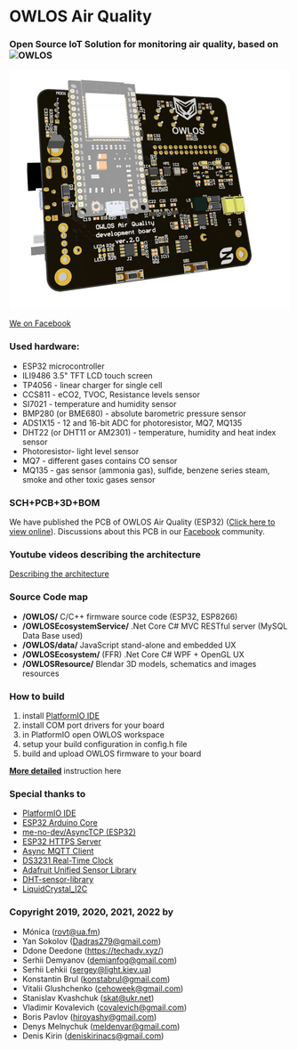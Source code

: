 # OWLOS Air Quality
### Open Source IoT Solution for monitoring air quality, based on ![OWLOS](https://github.com/KirinDenis/owlos)

![OWLOS Air Quality PCB](https://github.com/KirinDenis/OWLOSAirQuality/raw/main/OWLOSResource/images/OWLOSPCBImage.jpg)

[We on Facebook](https://www.facebook.com/groups/OWLOS)

### Used hardware: 
- ESP32 microcontroller
- ILI9486 3.5" TFT LCD touch screen
- TP4056 - linear charger for single cell
- CCS811 - eCO2, TVOC, Resistance levels sensor
- SI7021 - temperature and humidity sensor 
- BMP280 (or BME680) - absolute barometric pressure sensor
- ADS1X15 - 12 and 16-bit ADC for photoresistor, MQ7, MQ135
- DHT22 (or DHT11 or AM2301) - temperature, humidity and heat index sensor
- Photoresistor- light level sensor 
- MQ7 - different gases contains CO sensor
- MQ135 - gas sensor (ammonia gas), sulfide, benzene series steam, smoke and other toxic gases sensor

### SCH+PCB+3D+BOM
We have published the PCB of OWLOS Air Quality (ESP32) ([Click here to view online](https://365.altium.com/files/A92F63A8-C7F4-40DA-98BB-F1BCB85EE9DF)).
Discussions about this PCB in our [Facebook](https://www.facebook.com/groups/OWLOS) community. 

### Youtube videos describing the architecture 
[Describing the architecture](https://www.youtube.com/watch?v=HRcJmzvD9GQ)

### Source Code map
- **/OWLOS/** C/C++ firmware source code (ESP32, ESP8266)
- **/OWLOSEcosystemService/** .Net Core C# MVC RESTful server (MySQL Data Base used)
- **/OWLOS/data/** JavaScript stand-alone and embedded UX 
- **/OWLOSEcosystem/** (FFR) .Net Core C# WPF + OpenGL UX
- **/OWLOSResource/** Blendar 3D models, schematics and images resources

### How to build
1. install [PlatformIO IDE](https://platformio.org/)
2. install COM port drivers for your board
3. in PlatformIO open OWLOS workspace 
4. setup your build configuration in config.h file
5. build and upload OWLOS firmware to your board

[**More detailed**](https://github.com/KirinDenis/owlos/wiki/How-to-install-EN) instruction here


### Special thanks to
- [PlatformIO IDE](https://platformio.org/)
- [ESP32 Arduino Core](https://github.com/espressif/arduino-esp32)
- [me-no-dev/AsyncTCP (ESP32)](https://github.com/me-no-dev/AsyncTCP)
- [ESP32 HTTPS Server](https://github.com/fhessel/esp32_https_server)
- [Async MQTT Client](http://platformio.org/lib/show/346/AsyncMqttClient)
- [DS3231 Real-Time Clock](http://www.jarzebski.pl/arduino/komponenty/zegar-czasu-rzeczywistego-rtc-ds3231.html)
- [Adafruit Unified Sensor Library](https://github.com/adafruit/Adafruit_Sensor)
- [DHT-sensor-library](https://github.com/adafruit/DHT-sensor-library)
- [LiquidCrystal_I2C](https://gitlab.com/tandembyte/liquidcrystal_i2c)	

### Copyright 2019, 2020, 2021, 2022 by
- Mónica (rovt@ua.fm)
- Yan Sokolov (Dadras279@gmail.com)
- Ddone Deedone (https://techadv.xyz/)
- Serhii Demyanov (demianfog@gmail.com)
- Serhii Lehkii (sergey@light.kiev.ua)
- Konstantin Brul (konstabrul@gmail.com)
- Vitalii Glushchenko (cehoweek@gmail.com)
- Stanislav Kvashchuk (skat@ukr.net)
- Vladimir Kovalevich (covalevich@gmail.com)
- Boris Pavlov (hiroyashy@gmail.com)
- Denys Melnychuk (meldenvar@gmail.com)
- Denis Kirin (deniskirinacs@gmail.com)
